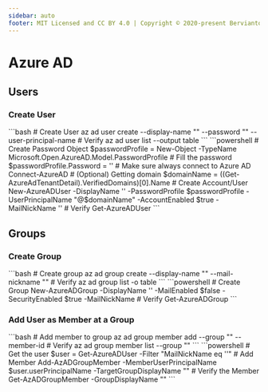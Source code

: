 ```yaml
---
sidebar: auto
footer: MIT Licensed and CC BY 4.0 | Copyright © 2020-present Bervianto Leo Pratama
---
```


# Azure AD

## Users

### Create User

<code-group>
<code-block title="Azure CLI">
```bash
# Create User
az ad user create --display-name "<name>" --password "<password>" --user-principal-name <user principalname>
# Verify
az ad user list --output table
```
</code-block>

<code-block title="Powershell">
```powershell
# Create Password Object
$passwordProfile = New-Object -TypeName Microsoft.Open.AzureAD.Model.PasswordProfile
# Fill the password
$passwordProfile.Password = '<password>'
# Make sure always connect to Azure AD
Connect-AzureAD
# (Optional) Getting domain
$domainName = ((Get-AzureAdTenantDetail).VerifiedDomains)[0].Name
# Create Account/User
New-AzureADUser -DisplayName '<name>' -PasswordProfile $passwordProfile -UserPrincipalName "<username>@$domainName" -AccountEnabled $true -MailNickName '<mail nickname>'
# Verify
Get-AzureADUser
```
</code-block>
</code-group>

## Groups

### Create Group

<code-group>
<code-block title="Azure CLI">
```bash
# Create group
az ad group create --display-name "<group name>" --mail-nickname "<mail nickname>"
# Verify
az ad group list -o table
```
</code-block>

<code-block title="Powershell">
```powershell
# Create Group
New-AzureADGroup -DisplayName '<group name>' -MailEnabled $false -SecurityEnabled $true -MailNickName <mail nickname>
# Verify
Get-AzureADGroup
```
</code-block>
</code-group>

### Add User as Member at a Group

<code-group>
<code-block title="Azure CLI">
```bash
# Add member to group
az ad group member add --group "<group name>" --member-id <member id>
# Verify
az ad group member list --group "<group name>"
```
</code-block>

<code-block title="Powershell">
```powershell
# Get the user
$user = Get-AzureADUser -Filter "MailNickName eq '<mail nickname>'"
# Add Member
Add-AzADGroupMember -MemberUserPrincipalName $user.userPrincipalName -TargetGroupDisplayName "<group display name>"
# Verify the Member
Get-AzADGroupMember -GroupDisplayName "<group display name>"
```
</code-block>
</code-group>